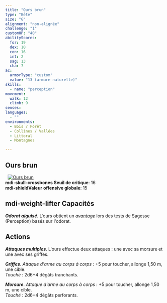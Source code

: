 ```yaml
---
title: "Ours brun"
type: "Bête"
size: "G"
alignment: "non-alignée"
challenge: "1"
customHP: "40"
abilityScores:
  for: 19
  dex: 10
  con: 16
  int: 2
  sag: 13
  cha: 7
ac:
  armorType: "custom"
  value: "13 (armure naturelle)"
skills:
  - name: "perception"
movement:
  walk: 12
  climb: 9
senses:
languages:
  - ""
environments:
  - Bois / Forêt
  - Collines / Vallées
  - Littoral
  - Montagnes

---
```

## Ours brun
&nbsp;
[![Ours brun](https://www.douaratil.fr/illustrations/bete/oursbrunm.png)](https://www.douaratil.fr/illustrations/bete/oursbrun.jpg)  
**<v-icon>mdi-skull-crossbones</v-icon> Seuil de critique**: 16           
**<v-icon>mdi-shield</v-icon>Valeur offensive globale**: 15     
## <v-icon>mdi-weight-lifter</v-icon> Capacités
_**Odorat aiguisé**_. L'ours obtient un [_avantage_](/utiliser-les-caracteristiques/#avantage-et-desavantage) lors des tests de Sagesse (Perception) basés sur l'odorat.

## Actions
_**Attaques multiples**_. L'ours effectue deux attaques : une avec sa morsure et une avec ses griffes.

_**Griffes**_. _Attaque d'arme au corps à corps_ : +5 pour toucher, allonge 1,50 m, une cible.  
_Touché_ : 2d6+4 dégâts tranchants.

_**Morsure**_. _Attaque d'arme au corps à corps_ : +5 pour toucher, allonge 1,50 m, une cible.  
_Touché_ : 2d6+4 dégâts perforants.
